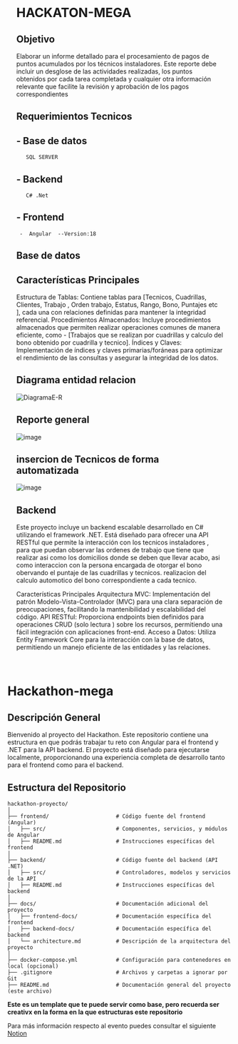 <div style="background-image: url('https://media.istockphoto.com/id/1393964009/es/foto/fondo-espacial-colorida-nebulosa-fractal-azul-y-violeta-con-campo-estelar-renderizado-3d.jpg?s=2048x2048&w=is&k=20&c=SSsFqVuoUUCFXFaDcLAI76kGxL89bGWmql9un5KO428='); background-size: cover; padding: 20px;">

# HACKATON-MEGA 

## Objetivo

 Elaborar un informe detallado para el procesamiento de pagos de puntos acumulados por los técnicos instaladores. Este reporte debe incluir un desglose de las actividades realizadas, los puntos obtenidos por cada 
 tarea completada y cualquier otra información relevante que facilite la revisión y aprobación de los pagos correspondientes

## Requerimientos Tecnicos 
   ## - Base de datos 
       SQL SERVER 
   ## -  Backend
       C# .Net
  ## - Frontend
     -  Angular  --Version:18


## Base de datos
## Características Principales
Estructura de Tablas: Contiene tablas para  [Tecnicos, Cuadrillas, Clientes, Trabajo , Orden trabajo, Estatus, Rango, Bono, Puntajes etc ], cada una con relaciones definidas para mantener la integridad referencial.
Procedimientos Almacenados: Incluye procedimientos almacenados que permiten realizar operaciones comunes de manera eficiente, como - [Trabajos que se realizan por cuadrillas y  calculo del bono obtenido por cuadrilla y tecnico].
Índices y Claves: Implementación de índices y claves primarias/foráneas para optimizar el rendimiento de las consultas y asegurar la integridad de los datos.

## Diagrama entidad relacion 
   ![DiagramaE-R](https://github.com/user-attachments/assets/fecf3984-ace9-4941-975b-abe4c1f8b77c)

## Reporte general 
![image](https://github.com/user-attachments/assets/23fd90ec-c893-4e77-a596-157e6d659ea9)

## insercion de  Tecnicos de forma automatizada 
![image](https://github.com/user-attachments/assets/bc7765c4-6e81-45dc-bb77-8303b7cefbe5)


## Backend
Este proyecto incluye un backend escalable desarrollado en C# utilizando el framework .NET. Está diseñado para ofrecer una API RESTful que permite la interacción  con los tecnicos instaladores , para que puedan observar las ordenes de trabajo que tiene que realizar asi como los domicilios donde se deben que llevar acabo, asi como interaccion con la persona encargada de otorgar el bono obervando el puntaje de las cuadrillas y tecnicos. realizacion del calculo automotico del bono correspondiente a cada tecnico.

Características Principales
Arquitectura MVC: Implementación del patrón Modelo-Vista-Controlador (MVC) para una clara separación de preocupaciones, facilitando la mantenibilidad y escalabilidad del código.
API RESTful: Proporciona endpoints bien definidos para operaciones CRUD (solo lectura ) sobre los recursos, permitiendo una fácil integración con aplicaciones front-end.
Acceso a Datos: Utiliza Entity Framework Core para la interacción con la base de datos, permitiendo un manejo eficiente de las entidades y las relaciones.



  




</div>

# Hackathon-mega
## Descripción General

Bienvenido al proyecto del Hackathon. Este repositorio contiene una estructura en que podrás trabajar tu reto con Angular para el frontend y .NET para la API backend. El proyecto está diseñado para ejecutarse localmente, proporcionando una experiencia completa de desarrollo tanto para el frontend como para el backend.






## Estructura del Repositorio

```plaintext
hackathon-proyecto/
│
├── frontend/                     # Código fuente del frontend (Angular)
│   ├── src/                      # Componentes, servicios, y módulos de Angular
│   ├── README.md                 # Instrucciones específicas del frontend
│
├── backend/                      # Código fuente del backend (API .NET)
│   ├── src/                      # Controladores, modelos y servicios de la API
│   ├── README.md                 # Instrucciones específicas del backend
│
├── docs/                         # Documentación adicional del proyecto
│   ├── frontend-docs/            # Documentación específica del frontend
│   ├── backend-docs/             # Documentación específica del backend
│   └── architecture.md           # Descripción de la arquitectura del proyecto
│
├── docker-compose.yml            # Configuración para contenedores en local (opcional)
├── .gitignore                    # Archivos y carpetas a ignorar por Git
├── README.md                     # Documentación general del proyecto (este archivo)
```
**Este es un template que te puede servir como base, pero recuerda ser creativx en la forma en la que estructuras este repositorio**

Para más información respecto al evento puedes consultar el siguiente [Notion](https://puzzle-basement-211.notion.site/Hackathon-Semillero-de-talento-Mega-a2a776b0c9394b579341b28033e4f18b)

